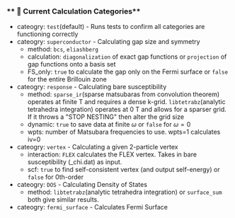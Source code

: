 ### ** 🔹 Current Calculation Categories**
- cateogry: `test`(default) - Runs tests to confirm all categories are functioning correctly
- cateogry: `superconductor` - Calculating gap size and symmetry
   - method: `bcs`, `eliashberg`
   - calculation: `diagonalization` of exact gap functions or `projection` of gap functions onto a basis set
   - FS_only: `true` to calculate the gap only on the Fermi surface or `false` for the entire Brillouin zone
- cateogry: `response` - Calculating bare susceptibility
   - method: `sparse_ir`(sparse matsubaras from convolution theorem) operates at finite T and requires a dense k-grid. `libtetrabz`(analytic tetrahedra integration) operates at 0 T and allows for a sparser grid. If it throws a "STOP NESTING" then alter the grid size
   - dynamic: `true` to save data at finite $\omega$ or `false` for $\omega=0$
   - wpts: number of Matsubara frequencies to use. wpts=1 calculates iv=0
- cateogry: `vertex` - Calculating a given 2-particle vertex
   - interaction: `FLEX` calculates the FLEX vertex. Takes in bare susceptibility (_chi.dat) as input.
   - scf: `true` to find self-consistent vertex (and output self-energy) or `false` for 0th-order
- cateogry: `DOS` - Calculating Density of States
   - method: `libtetrabz`(analytic tetrahedra integration) or `surface_sum` both give similar results.
- cateogry: `fermi_surface` - Calculates Fermi Surface


